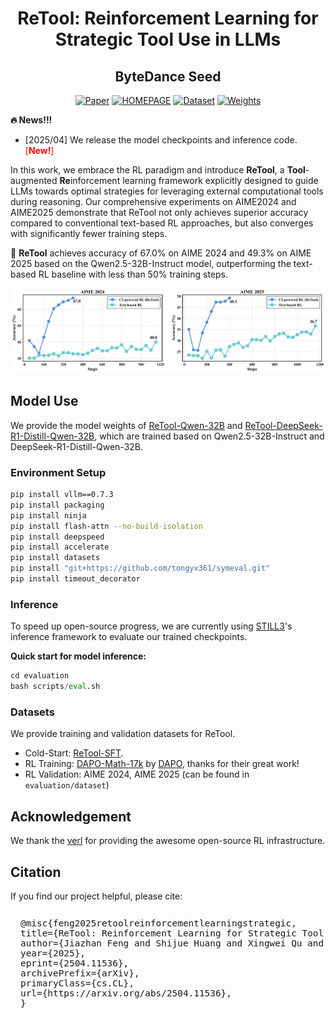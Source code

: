 <div align='center'>
<h1>ReTool: Reinforcement Learning for Strategic Tool Use in LLMs</h1> 
<h2>ByteDance Seed</h2>

  

[![Paper](https://img.shields.io/badge/paper-5f16a8?style=for-the-badge&logo=arxiv&logoColor=white)](https://arxiv.org/pdf/2504.11536)
[![HOMEPAGE](https://img.shields.io/badge/HOMEPAGE-3858bf?style=for-the-badge&logo=homepage&logoColor=white)](https://retool-rl.github.io/)
[![Dataset](https://img.shields.io/badge/Datasets-4d8cd8?style=for-the-badge&logo=huggingface&logoColor=white)](https://huggingface.co/datasets/JoeYing/ReTool-SFT)
[![Weights](https://img.shields.io/badge/Model%20Weights-63cad3?style=for-the-badge&logo=huggingface&logoColor=white)](https://huggingface.co/JoeYing/ReTool-Qwen-32B)
</div>



**🔥 News!!!**

- [2025/04] We release the model checkpoints and inference code. <span style="color: red;">[**New!**]</span>



In this work, we embrace the RL paradigm and introduce **ReTool**, a **Tool**-augmented **Re**inforcement learning framework explicitly designed to guide LLMs towards optimal strategies for leveraging external computational tools during reasoning. Our comprehensive experiments on AIME2024 and AIME2025 demonstrate that ReTool not only achieves superior accuracy compared to conventional text-based RL approaches, but also converges with significantly fewer training steps.

🚀 **ReTool** achieves accuracy of 67.0% on AIME 2024 and 49.3% on AIME 2025 based on the Qwen2.5-32B-Instruct model, outperforming the text-based RL baseline with less than 50% training steps.

![alt text](img/code-rl.png)

## Model Use

We provide the model weights of [ReTool-Qwen-32B](https://huggingface.co/JoeYing/ReTool-Qwen-32B) and [ReTool-DeepSeek-R1-Distill-Qwen-32B](https://huggingface.co/JoeYing/ReTool-DeepSeek-R1-Distill-Qwen-32B), which are trained based on Qwen2.5-32B-Instruct and DeepSeek-R1-Distill-Qwen-32B.

### Environment Setup

```bash
pip install vllm==0.7.3
pip install packaging
pip install ninja
pip install flash-attn --no-build-isolation
pip install deepspeed
pip install accelerate
pip install datasets
pip install "git+https://github.com/tongyx361/symeval.git"
pip install timeout_decorator
```

### Inference

To speed up open-source progress, we are currently using [STILL3](https://github.com/RUCAIBox/Slow_Thinking_with_LLMs)'s inference framework to evaluate our trained checkpoints.

**Quick start for model inference:**

```python
cd evaluation
bash scripts/eval.sh
```

### Datasets
We provide training and validation datasets for ReTool.

- Cold-Start: [ReTool-SFT](https://huggingface.co/datasets/JoeYing/ReTool-SFT).
- RL Training: [DAPO-Math-17k](https://huggingface.co/datasets/BytedTsinghua-SIA/DAPO-Math-17k) by [DAPO](https://arxiv.org/pdf/2503.14476), thanks for their great work!
- RL Validation: AIME 2024, AIME 2025 (can be found in `evaluation/dataset`)

## Acknowledgement

We thank the [verl](https://github.com/volcengine/verl) for providing the awesome open-source RL infrastructure.

## Citation

If you find our project helpful, please cite:

<pre style="background-color: auto; padding: 0.8rem 1rem 0.4rem 1rem; border-radius: 8px; overflow-x: auto; font-size: 0.9rem;">
@misc{feng2025retoolreinforcementlearningstrategic,
title={ReTool: Reinforcement Learning for Strategic Tool Use in LLMs}, 
author={Jiazhan Feng and Shijue Huang and Xingwei Qu and Ge Zhang and Yujia Qin and Baoquan Zhong and Chengquan Jiang and Jinxin Chi and Wanjun Zhong},
year={2025},
eprint={2504.11536},
archivePrefix={arXiv},
primaryClass={cs.CL},
url={https://arxiv.org/abs/2504.11536}, 
}
</pre>
